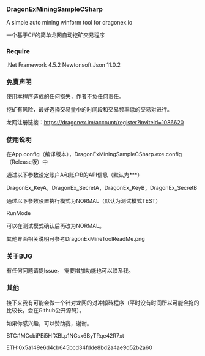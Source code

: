 ### DragonExMiningSampleCSharp
A simple auto mining winform tool for dragonex.io

一个基于C#的简单龙网自动挖矿交易程序

### Require

.Net Framework 4.5.2 Newtonsoft.Json 11.0.2

### 免责声明
使用本程序造成的任何损失，作者不负任何责任。

挖矿有风险，最好选择交易量小的时间段和交易频率低的交易对进行。

龙网注册链接：https://dragonex.im/account/register?inviteId=1086620

### 使用说明
在App.config（编译版本），DragonExMiningSampleCSharp.exe.config（Release版）中

通过以下参数设定账户A和账户B的API信息（默认为***）

DragonEx_KeyA，DragonEx_SecretA，DragonEx_KeyB，DragonEx_SecretB

通过以下参数设置执行模式为NORMAL（默认为测试模式TEST）

RunMode

可以在测试模式确认后再改为NORMAL。

其他界面相关说明可参考DragonExMineToolReadMe.png

### 关于BUG
有任何问题请提Issue。
需要增加功能也可以联系我。

### 其他
接下来我有可能会做一个针对龙网的对冲搬砖程序（平时没有时间所以可能会拖的比较长，会在Github公开源码）。

如果你感兴趣，可以赞助我，谢谢。

BTC:1MCcbiPEi5HfXBLp1NGsx6ByTRqe42R7xt

ETH:0x5a149e6d4cb645bcd34fdde8bd2a4ae9d52b2a60

